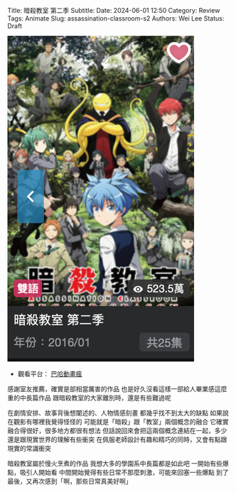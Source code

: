 Title: 暗殺教室 第二季
Subtitle:
Date: 2024-06-01 12:50
Category: Review
Tags: Animate
Slug: assassination-classroom-s2
Authors: Wei Lee
Status: Draft

![Assassination-Classroom](/images/post-images/2024-Assassination-Classroom/Assassination-Classroom.png)

<!--more-->

* 觀看平台： [巴哈動畫瘋](https://ani.gamer.com.tw/animeVideo.php?sn=4480)

感謝室友推薦，確實是部相當厲害的作品
也是好久沒看這樣一部給人畢業感這麼重的中長篇作品
跟暗殺教室的大家離別時，還是有些難過呢

在劇情安排、故事背後想闡述的、人物情感刻畫
都幾乎找不到太大的缺點
如果說在觀影有哪裡我覺得怪怪的
可能就是「暗殺」跟「教室」兩個概念的融合
它確實融合得很好，很多地方都很有想法
但話說回來會把這兩個概念連結在一起，多少還是跟現實世界的理解有些衝突
在佩服老師設計有趣和精巧的同時，又會有點跟現實的常識衝突

暗殺教室屬於慢火烹煮的作品
我想大多的學園系中長篇都是如此吧
一開始有些爆點，吸引人開始看
中間開始覺得有些日常不那麼刺激，可能來回塞一些爆點
到了最後，又再次感到「啊，那些日常真美好啊」
